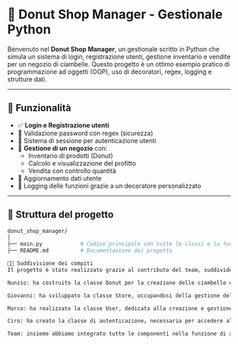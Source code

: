 # 🍩 Donut Shop Manager - Gestionale Python

Benvenuto nel **Donut Shop Manager**, un gestionale scritto in Python che simula un sistema di login, registrazione utenti, gestione inventario e vendite per un negozio di ciambelle. Questo progetto è un ottimo esempio pratico di programmazione ad oggetti (OOP), uso di decoratori, regex, logging e strutture dati.

---

## 🚀 Funzionalità

- ✅ **Login e Registrazione utenti**
- 🔐 Validazione password con regex (sicurezza)
- 🧠 Sistema di sessione per autenticazione utenti
- 🍩 **Gestione di un negozio** con:
  - Inventario di prodotti (Donut)
  - Calcolo e visualizzazione del profitto
  - Vendita con controllo quantità
- 👤 Aggiornamento dati utente
- 📝 Logging delle funzioni grazie a un decoratore personalizzato

---

## 📂 Struttura del progetto

```bash
donut_shop_manager/
│
├── main.py            # Codice principale con tutte le classi e la funzione main()
├── README.md          # Documentazione del progetto

🧑‍💻 Suddivisione dei compiti
Il progetto è stato realizzato grazie al contributo del team, suddividendo le responsabilità nel seguente modo:

Nunzio: ha costruito la classe Donut per la creazione delle ciambelle e ha implementato il decoratore is_called per la verifica delle chiamate alle funzioni.

Giovanni: ha sviluppato la classe Store, occupandosi della gestione del negozio e dell’integrazione con la classe Donut.

Marco: ha realizzato la classe User, dedicata alla creazione e gestione degli utenti.

Ciro: ha creato la classe di autenticazione, necessaria per accedere alle funzionalità del gestionale in modo sicuro.

Team: insieme abbiamo integrato tutte le componenti nella funzione di avvio (main()) per il corretto funzionamento dell’intero sistema.



